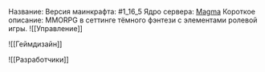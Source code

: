 Название:
Версия маинкрафта: #1_16_5 
Ядро сервера: [Magma](https://github.com/magmamaintained/Magma-1.20.1?tab=readme-ov-file)
Короткое описание: MMORPG в сеттинге тёмного фэнтези с элементами ролевой игры. 
![[Управление]]

![[Геймдизайн]]

![[Разработчики]]